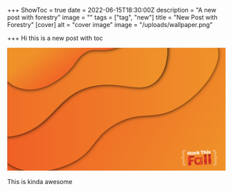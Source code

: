 +++
ShowToc = true
date = 2022-06-15T18:30:00Z
description = "A new post with forestry"
image = ""
tags = ["tag", "new"]
title = "New Post with Forestry"
[cover]
alt = "cover image"
image = "/uploads/wallpaper.png"

+++
Hi this is a new post with toc 

![](/uploads/wallpaper.png)

This is kinda awesome